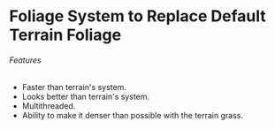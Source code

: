# Foliage System to Replace Default Terrain Foliage

###### Features
- Faster than terrain's system.
- Looks better than terrain's system.
- Multithreaded.
- Ability to make it denser than possible with the terrain grass.
